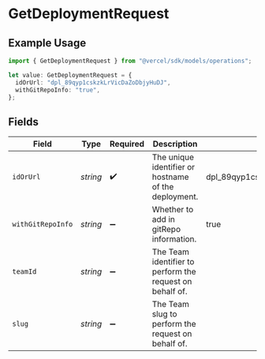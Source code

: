 # GetDeploymentRequest

## Example Usage

```typescript
import { GetDeploymentRequest } from "@vercel/sdk/models/operations";

let value: GetDeploymentRequest = {
  idOrUrl: "dpl_89qyp1cskzkLrVicDaZoDbjyHuDJ",
  withGitRepoInfo: "true",
};
```

## Fields

| Field                                                    | Type                                                     | Required                                                 | Description                                              | Example                                                  |
| -------------------------------------------------------- | -------------------------------------------------------- | -------------------------------------------------------- | -------------------------------------------------------- | -------------------------------------------------------- |
| `idOrUrl`                                                | *string*                                                 | :heavy_check_mark:                                       | The unique identifier or hostname of the deployment.     | dpl_89qyp1cskzkLrVicDaZoDbjyHuDJ                         |
| `withGitRepoInfo`                                        | *string*                                                 | :heavy_minus_sign:                                       | Whether to add in gitRepo information.                   | true                                                     |
| `teamId`                                                 | *string*                                                 | :heavy_minus_sign:                                       | The Team identifier to perform the request on behalf of. |                                                          |
| `slug`                                                   | *string*                                                 | :heavy_minus_sign:                                       | The Team slug to perform the request on behalf of.       |                                                          |